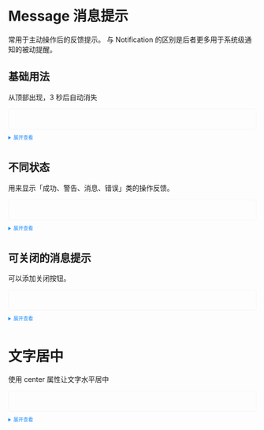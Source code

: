 <script setup>
  import Base from './base.vue'
  import Different from './different.vue'
  import CloseAble from './closeable.vue'
  import TextCenter from './textcenter.vue'
</script>

<style>
  .example{
      border: 1px solid #f5f5f5;
      border-radius: 5px;
      padding:20px
  }
  .tass-button {
      margin:10px 5px;
  }
  
  details > summary:first-of-type {
      font-size: 10px;
      padding: 8px 0;
      cursor: pointer;
      color: #1989fa;
  }
</style>
# Message 消息提示
常用于主动操作后的反馈提示。 与 Notification 的区别是后者更多用于系统级通知的被动提醒。

## 基础用法
从顶部出现，3 秒后自动消失
<div class="example">
  <Base/>
</div>

<details>
<summary>展开查看</summary>

```vue
<template>
  <tass-button @click="showMsg">show Message</tass-button>
</template>
<script setup>
  import { TassMessage } from 'tass-ui/es/components/components.mjs';
  function showMsg() {
    TassMessage({
      message: 'this is a message',
      type: 'info',
      center: false,
      showIcon: true
    });
  }
</script>
```
</details>

## 不同状态
用来显示「成功、警告、消息、错误」类的操作反馈。
<div class="example">
  <Different/>
</div>

<details>
<summary>展开查看</summary>

```vue
<template>
  <tass-button @click="showMsg1">success</tass-button>
  <tass-button @click="showMsg2">warning</tass-button>
  <tass-button @click="showMsg3">info</tass-button>
  <tass-button @click="showMsg4">error</tass-button>
</template>
<script setup lang="ts">
  import { TassMessage } from 'tass-ui/es/components/components.mjs';
  function showMsg1() {
    TassMessage({
      message: 'Congrats, this is a success message.',
      type: 'success',
      center: false,
      showIcon: true
    });
  }
  function showMsg2() {
    TassMessage({
      message: 'Warning, this is a warning message.',
      type: 'warning',
      center: false,
      showIcon: true
    });
  }
  function showMsg3() {
    TassMessage({
      message: 'this is a message.',
      type: 'info',
      center: false,
      showIcon: true
    });
  }
  function showMsg4() {
    TassMessage({
      message: 'Oops, this is a error message.',
      type: 'error',
      center: false,
      showIcon: true
    });
  }
</script>
```
</details>

## 可关闭的消息提示
可以添加关闭按钮。
<div class="example">
  <CloseAble/>
</div>

<details>
<summary>展开查看</summary>

```vue
<template>
  <tass-button @click="showMsg1">success</tass-button>
  <tass-button @click="showMsg2">warning</tass-button>
  <tass-button @click="showMsg3">info</tass-button>
  <tass-button @click="showMsg4">error</tass-button>
</template>
<script setup lang="ts">
  import { TassMessage } from 'tass-ui/es/components/components.mjs';
  function showMsg1() {
    TassMessage({
      message: 'Congrats, this is a success message.',
      type: 'success',
      center: false,
      showIcon: true
    });
  }
  function showMsg2() {
    TassMessage({
      message: 'Warning, this is a warning message.',
      type: 'warning',
      center: false,
      showIcon: true
    });
  }
  function showMsg3() {
    TassMessage({
      message: 'this is a message.',
      type: 'info',
      center: false,
      showIcon: true
    });
  }
  function showMsg4() {
    TassMessage({
      message: 'Oops, this is a error message.',
      type: 'error',
      center: false,
      showIcon: true
    });
  }
</script>
```
</details>

# 文字居中
使用 center 属性让文字水平居中
<div class="example">
  <TextCenter/>
</div>

<details>
<summary>展开查看</summary>

```vue
<template>
  <tass-button @click="showMsg">Centered text</tass-button>
</template>
<script setup lang="ts">
  import { TassMessage } from 'tass-ui/es/components/components.mjs';
  function showMsg() {
    TassMessage({
      message: 'this is a message',
      type: 'info',
      center: true,
      showIcon: true,
      closeable: true
    });
  }
</script>
```
</details>